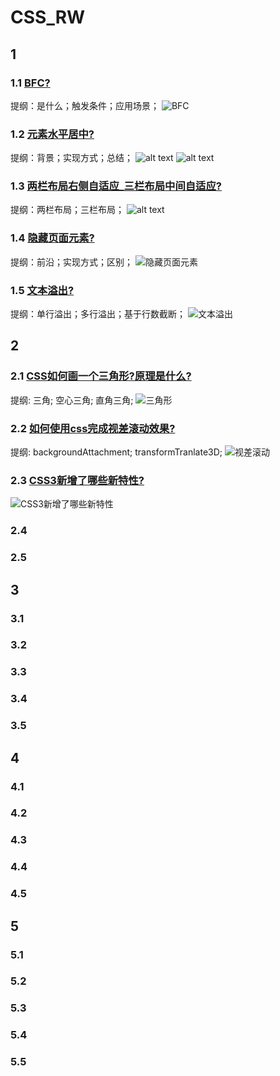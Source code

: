 # CSS_RW

## 1

### 1.1 [BFC?](../../public/1.example/1.FRONT_RW/1/4.BFC.html)

提纲：是什么；触发条件；应用场景；
![BFC](image-2.png)

### 1.2 [元素水平居中?](../../public/1.example/1.FRONT_RW/1/5.元素水平居中.html)

提纲：背景；实现方式；总结；
![alt text](image-3.png)
![alt text](image-4.png)

### 1.3 [两栏布局右侧自适应_三栏布局中间自适应?](../../public/1.example/1.FRONT_RW/2/1.两栏布局右侧自适应_三栏布局中间自适应.html)

提纲：两栏布局；三栏布局；
![alt text](image-5.png)

### 1.4 [隐藏页面元素?](../../public/1.example/1.FRONT_RW/2/2.隐藏页面元素.html)

提纲：前沿；实现方式；区别；
![隐藏页面元素](image-6.png)

### 1.5 [文本溢出?](../../public/1.example/1.FRONT_RW/2/3.文本溢出.html)

提纲：单行溢出；多行溢出；基于行数截断；
![文本溢出](image-7.png)

## 2

### 2.1 [CSS如何画一个三角形?原理是什么?](../../public/1.example/1.FRONT_RW/2/4.三角形.html)

提纲: 三角; 空心三角; 直角三角;
![三角形](image-8.png)

### 2.2 [如何使用css完成视差滚动效果?](../../public/1.example/1.FRONT_RW/2/5.视差滚动.html)

提纲: backgroundAttachment; transformTranlate3D;
![视差滚动](image-9.png)

### 2.3 [CSS3新增了哪些新特性?](../../public/1.example/1.FRONT_RW/1/1.CSS3新增特性.html)

![CSS3新增了哪些新特性](image-10.png)

### 2.4

### 2.5

## 3

### 3.1

### 3.2

### 3.3

### 3.4

### 3.5

## 4

### 4.1

### 4.2

### 4.3

### 4.4

### 4.5

## 5

### 5.1

### 5.2

### 5.3

### 5.4

### 5.5
